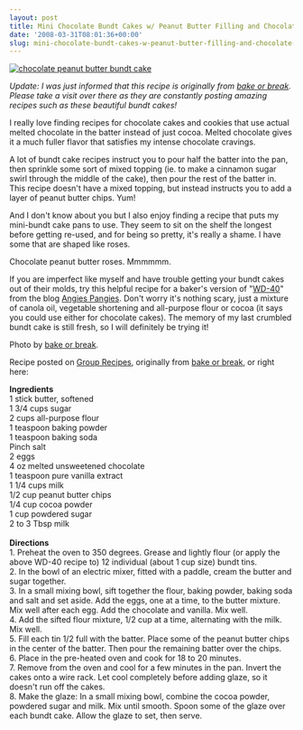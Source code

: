 ```yaml
---
layout: post
title: Mini Chocolate Bundt Cakes w/ Peanut Butter Filling and Chocolate Glaze
date: '2008-03-31T08:01:36+00:00'
slug: mini-chocolate-bundt-cakes-w-peanut-butter-filling-and-chocolate-glaze
---
```

<a href="http://www.bakeorbreak.com/2007/06/24/mini-chocolate-bundt-cakes-with-peanut-butter-filling/"><img src="http://www.grouprecipes.com/images/recipes/big/2124550146.jpg" alt="chocolate peanut butter bundt cake" /></a>

*Update: I was just informed that this recipe is originally from <a href="http://www.bakeorbreak.com/">bake or break</a>. Please take a visit over there as they are constantly posting amazing recipes such as these beautiful bundt cakes!*

I really love finding recipes for chocolate cakes and cookies that use actual melted chocolate in the batter instead of just cocoa. Melted chocolate gives it a much fuller flavor that satisfies my intense chocolate cravings. 

A lot of bundt cake recipes instruct you to pour half the batter into the pan, then sprinkle some sort of mixed topping (ie. to make a cinnamon sugar swirl through the middle of the cake), then pour the rest of the batter in. This recipe doesn't have a mixed topping, but instead instructs you to add a layer of peanut butter chips. Yum!

And I don't know about you but I also enjoy finding a recipe that puts my mini-bundt cake pans to use. They seem to sit on the shelf the longest before getting re-used, and for being so pretty, it's really a shame. I have some that are shaped like roses. 

Chocolate peanut butter roses. Mmmmmm.

If you are imperfect like myself and have trouble getting your bundt cakes out of their molds, try this helpful recipe for a baker's version of "<a href="http://angiespangies.com/2008/02/10/55/">WD-40</a>" from the blog <a href="http://angiespangies.com/">Angies Pangies</a>. Don't worry it's nothing scary, just a mixture of canola oil, vegetable shortening and all-purpose flour or cocoa (it says you could use either for chocolate cakes). The memory of my last crumbled bundt cake is still fresh, so I will definitely be trying it!

Photo by <a href="http://www.bakeorbreak.com/2007/06/24/mini-chocolate-bundt-cakes-with-peanut-butter-filling/">bake or break</a>.

Recipe posted on <a href="http://www.grouprecipes.com/27467/mini-chocolate-bundt-cakes-with-peanut-butter-filling-and-chocolate-glaze.html">Group Recipes</a>, originally from <a href="http://www.bakeorbreak.com/2007/06/24/mini-chocolate-bundt-cakes-with-peanut-butter-filling/">bake or break</a>, or right here:

<div class="recipe">
<strong>Ingredients</strong><br>
1 stick butter, softened<br>
1 3/4 cups sugar<br>
2 cups all-purpose flour<br>
1 teaspoon baking powder<br>
1 teaspoon baking soda<br>
Pinch salt<br>
2 eggs<br>
4 oz melted unsweetened chocolate<br>
1 teaspoon pure vanilla extract<br>
1 1/4 cups milk<br>
1/2 cup peanut butter chips<br>
1/4 cup cocoa powder<br>
1 cup powdered sugar<br>
2 to 3 Tbsp milk<br>
<br>
<strong>Directions</strong><br>
1. Preheat the oven to 350 degrees. Grease and lightly flour (or apply the above WD-40 recipe to) 12 individual (about 1 cup size) bundt tins.<br>
2. In the bowl of an electric mixer, fitted with a paddle, cream the butter and sugar together.<br>
3. In a small mixing bowl, sift together the flour, baking powder, baking soda and salt and set aside. Add the eggs, one at a time, to the butter mixture. Mix well after each egg. Add the chocolate and vanilla. Mix well.<br>
4. Add the sifted flour mixture, 1/2 cup at a time, alternating with the milk. Mix well.<br>
5. Fill each tin 1/2 full with the batter. Place some of the peanut butter chips in the center of the batter. Then pour the remaining batter over the chips.<br>
6. Place in the pre-heated oven and cook for 18 to 20 minutes.<br>
7. Remove from the oven and cool for a few minutes in the pan. Invert the cakes onto a wire rack. Let cool completely before adding glaze, so it doesn't run off the cakes.<br>
8. Make the glaze: In a small mixing bowl, combine the cocoa powder, powdered sugar and milk. Mix until smooth. Spoon some of the glaze over each bundt cake. Allow the glaze to set, then serve.
</div>
